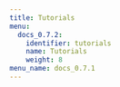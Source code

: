 ```yaml
---
title: Tutorials
menu:
  docs_0.7.2:
    identifier: tutorials
    name: Tutorials
    weight: 8
menu_name: docs_0.7.1
---
```

